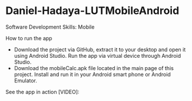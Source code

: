 # Daniel-Hadaya-LUTMobileAndroid
Software Development Skills: Mobile

How to run the app

* Download the project via GitHub, extract it to your desktop and open it using Android Studio. Run the app via virtual device through Android Studio.
* Download the mobileCalc.apk file located in the main page of this project. Install and run it in your Android smart phone or Android Emulator.

See the app in action [VIDEO]:
